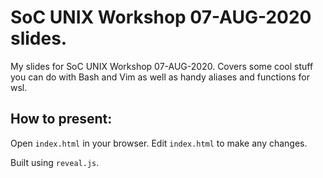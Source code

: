 # SoC UNIX Workshop 07-AUG-2020 slides.

My slides for SoC UNIX Workshop 07-AUG-2020. Covers some cool stuff you can
do with Bash and Vim as well as handy aliases and functions for wsl.

## How to present:

Open `index.html` in your browser. Edit `index.html` to make any changes.

Built using `reveal.js`.
